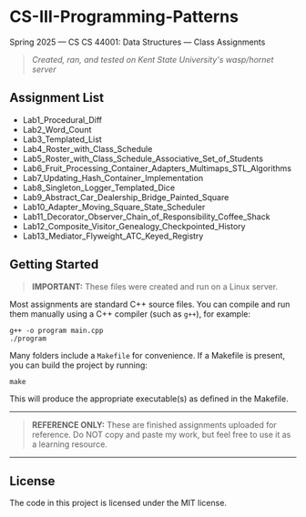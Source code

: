 # CS-III-Programming-Patterns
 Spring 2025 — CS CS 44001: Data Structures — Class Assignments 
>*Created, ran, and tested on Kent State University's wasp/hornet server*


## Assignment List
- Lab1_Procedural_Diff
- Lab2_Word_Count
- Lab3_Templated_List
- Lab4_Roster_with_Class_Schedule
- Lab5_Roster_with_Class_Schedule_Associative_Set_of_Students
- Lab6_Fruit_Processing_Container_Adapters_Multimaps_STL_Algorithms
- Lab7_Updating_Hash_Container_Implementation
- Lab8_Singleton_Logger_Templated_Dice
- Lab9_Abstract_Car_Dealership_Bridge_Painted_Square
- Lab10_Adapter_Moving_Square_State_Scheduler
- Lab11_Decorator_Observer_Chain_of_Responsibility_Coffee_Shack
- Lab12_Composite_Visitor_Genealogy_Checkpointed_History
- Lab13_Mediator_Flyweight_ATC_Keyed_Registry


## Getting Started
> **IMPORTANT:**
> These files were created and run on a Linux server.

Most assignments are standard C++ source files. You can compile and run them manually using a C++ compiler (such as `g++`), for example:

```
g++ -o program main.cpp
./program
```

Many folders include a `Makefile` for convenience. If a Makefile is present, you can build the project by running:

```
make
```

This will produce the appropriate executable(s) as defined in the Makefile.


---
> **REFERENCE ONLY:**
> These are finished assignments uploaded for reference. Do NOT copy and paste my work, but feel free to use it as a learning resource.
---


## License
The code in this project is licensed under the MIT license.
